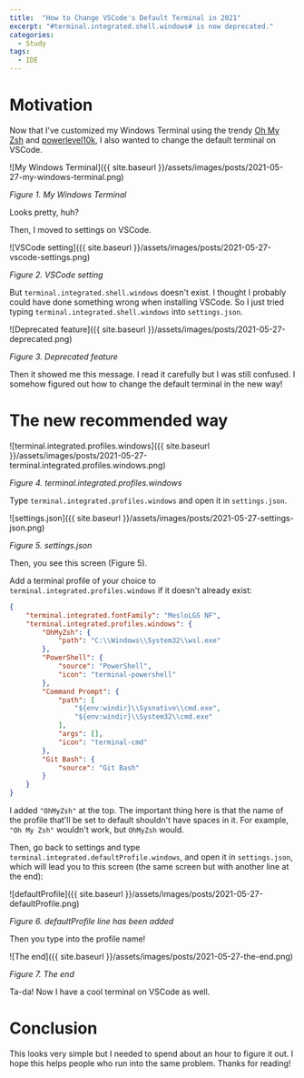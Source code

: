 ```yaml
---
title:  "How to Change VSCode's Default Terminal in 2021"
excerpt: "#terminal.integrated.shell.windows# is now deprecated."
categories:
  - Study
tags:
  - IDE
---
```


# Motivation

Now that I've customized my Windows Terminal using the trendy [Oh My Zsh](https://github.com/ohmyzsh/ohmyzsh) and [powerlevel10k](https://github.com/romkatv/powerlevel10k), I also wanted to change the default terminal on VSCode.

![My Windows Terminal]({{ site.baseurl }}/assets/images/posts/2021-05-27-my-windows-terminal.png)

*Figure 1. My Windows Terminal*

Looks pretty, huh?

Then, I moved to settings on VSCode.

![VSCode setting]({{ site.baseurl }}/assets/images/posts/2021-05-27-vscode-settings.png)

*Figure 2. VSCode setting*

But <code>terminal.integrated.shell.windows</code> doesn't exist. I thought I probably could have done something wrong when installing VSCode. So I just tried typing  <code>terminal.integrated.shell.windows</code> into <code>settings.json</code>.

![Deprecated feature]({{ site.baseurl }}/assets/images/posts/2021-05-27-deprecated.png)

*Figure 3. Deprecated feature*

Then it showed me this message. I read it carefully but I was still confused. I somehow figured out how to change the default terminal in the new way!

# The new recommended way

![terminal.integrated.profiles.windows]({{ site.baseurl }}/assets/images/posts/2021-05-27-terminal.integrated.profiles.windows.png)

*Figure 4. terminal.integrated.profiles.windows*

Type <code>terminal.integrated.profiles.windows</code> and open it in <code>settings.json</code>.

![settings.json]({{ site.baseurl }}/assets/images/posts/2021-05-27-settings-json.png)

*Figure 5. settings.json*

Then, you see this screen (Figure 5).

Add a terminal profile of your choice to <code>terminal.integrated.profiles.windows</code> if it doesn't already exist:

```json
{
    "terminal.integrated.fontFamily": "MesloLGS NF",
    "terminal.integrated.profiles.windows": {
        "OhMyZsh": {
            "path": "C:\\Windows\\System32\\wsl.exe"
        },
        "PowerShell": {
            "source": "PowerShell",
            "icon": "terminal-powershell"
        },
        "Command Prompt": {
            "path": [
                "${env:windir}\\Sysnative\\cmd.exe",
                "${env:windir}\\System32\\cmd.exe"
            ],
            "args": [],
            "icon": "terminal-cmd"
        },
        "Git Bash": {
            "source": "Git Bash"
        }
    }
}
```

I added <code>"OhMyZsh"</code> at the top. The important thing here is that the name of the profile that'll be set to default shouldn't have spaces in it. For example, <code>"Oh My Zsh"</code> wouldn't work, but <code>OhMyZsh</code> would.

Then, go back to settings and type <code>terminal.integrated.defaultProfile.windows</code>, and open it in <code>settings.json</code>, which will lead you to this screen (the same screen but with another line at the end):

![defaultProfile]({{ site.baseurl }}/assets/images/posts/2021-05-27-defaultProfile.png)

*Figure 6. defaultProfile line has been added*

Then you type into the profile name!

![The end]({{ site.baseurl }}/assets/images/posts/2021-05-27-the-end.png)

*Figure 7. The end*

Ta-da! Now I have a cool terminal on VSCode as well.

# Conclusion

This looks very simple but I needed to spend about an hour to figure it out. I hope this helps people who run into the same problem. Thanks for reading!